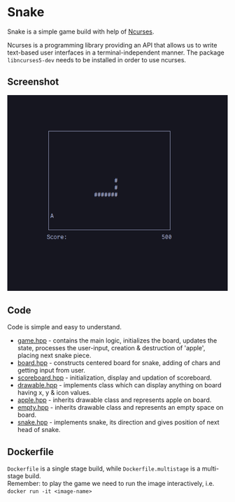 # Snake
Snake is a simple game build with help of [Ncurses](https://invisible-island.net/ncurses/announce.html).

Ncurses is a programming library providing an API that allows us to write text-based user interfaces in a terminal-independent manner. The package `libncurses5-dev` needs to be installed in order to use ncurses.

## Screenshot
![snake-game](asset/snake.png)

## Code
Code is simple and easy to understand.

* [game.hpp](https://github.com/OPC-16/Snake-in-Ncurses/blob/main/headers/game.hpp) - contains the main logic, initializes the board, updates the state, processes the user-input, creation & destruction of 'apple', placing next snake piece.
* [board.hpp](https://github.com/OPC-16/Snake-in-Ncurses/blob/main/headers/board.hpp) - constructs centered board for snake, adding of chars and getting input from user.
* [scoreboard.hpp](https://github.com/OPC-16/Snake-in-Ncurses/blob/main/headers/scoreboard.hpp) - initialization, display and updation of scoreboard.
* [drawable.hpp](https://github.com/OPC-16/Snake-in-Ncurses/blob/main/headers/drawable.hpp) - implements class which can display anything on board having x, y & icon values.
* [apple.hpp](https://github.com/OPC-16/Snake-in-Ncurses/blob/main/headers/apple.hpp) - inherits drawable class and represents apple on board.
* [empty.hpp](https://github.com/OPC-16/Snake-in-Ncurses/blob/main/headers/empty.hpp) - inherits drawable class and represents an empty space on board.
* [snake.hpp](https://github.com/OPC-16/Snake-in-Ncurses/blob/main/headers/snake.hpp) - implements snake, its direction and gives position of next head of snake.

## Dockerfile
`Dockerfile` is a single stage build, while `Dockerfile.multistage` is a multi-stage build.\
Remember: to play the game we need to run the image interactively, i.e. `docker run -it <image-name>`
